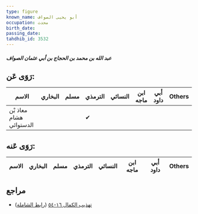 ```yaml
---
type: figure
known_name: أبو يحيى الصواف
occupation: محدث
birth_date:
passing_date:
tahdhib_id: 3532
---
```

##### عبد الله بن محمد بن الحجاج بن أبي عثمان الصواف

## رَوَى عَن:
| الاسم                   | البخاري | مسلم | الترمذي | النسائي | ابن ماجه | أبي داود | Others |
| ----------------------- | ------- | ---- | ------- | ------- | -------- | -------- | ------ |
| معاذ بْن هشام الدستوائي |         |      | ✔       |         |          |          |        |
## رَوَى عَنه:
| الاسم | البخاري | مسلم | الترمذي | النسائي | ابن ماجه | أبي داود | Others |
| ----- | ------- | ---- | ------- | ------- | -------- | -------- | ------ |
## مراجع
- [تهذيب الكمال ١٦-٥٤](obsidian://open?vault=Tahdhib-al-Kamal&file=Figures/٣٥٣٢-عبد%20الله%20بن%20محمد%20بن%20الحجاج%20بن%20أبي%20عثمان%20الصواف) ([رابط الشاملة](https://shamela.ws/book/3722/8047))
